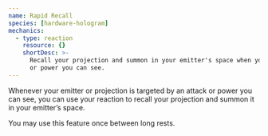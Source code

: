 ```yaml
---
name: Rapid Recall
species: [hardware-hologram]
mechanics:
  - type: reaction
    resource: {}
    shortDesc: >-
      Recall your projection and summon in your emitter's space when you are targeted by an attack
      or power you can see.
---
```

Whenever your emitter or projection is targeted by an attack or power you can see, you can use your reaction to recall your projection and summon it in your emitter’s space.

You may use this feature once between long rests.
